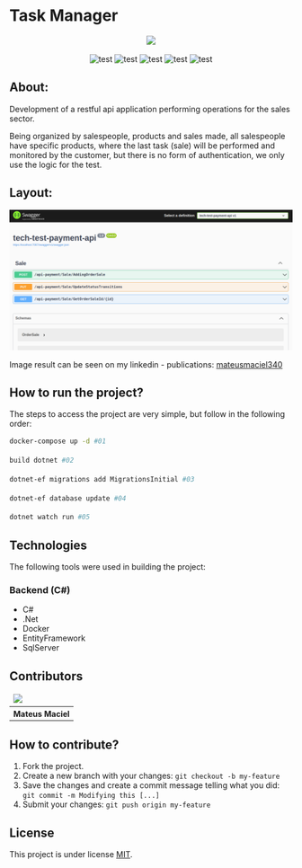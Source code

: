 # Task Manager

<p align="center">
    <img src="https://hermes.digitalinnovation.one/companies/32ac7d05-cb69-4a11-a756-bddfeed69256.png" width="250px"/>
</p>

<p align="center">
    <img alt="test" src="https://img.shields.io/badge/language-csharp-green">
    <img alt="test" src="https://img.shields.io/badge/frame-net-pink">
    <img alt="test" src="https://img.shields.io/badge/container-docker-blue">
    <img alt="test" src="https://img.shields.io/badge/orm-entityframework-red">
    <img alt="test" src="https://img.shields.io/badge/db-sqlserver-orange">
</p>

## About:

Development of a restful api application performing operations for the sales sector.

Being organized by salespeople, products and sales made, all salespeople have specific products, where the last task (sale) will be performed and monitored by the customer, but there is no form of authentication, we only use the logic for the test.

## Layout:

<img src="Assets/test-doc.png"/>

Image result can be seen on my linkedin - publications:
[mateusmaciel340](https://www.linkedin.com/in/mateusmaciel340/)

## How to run the project?

The steps to access the project are very simple, but follow in the following order:

```bash
docker-compose up -d #01

build dotnet #02

dotnet-ef migrations add MigrationsInitial #03

dotnet-ef database update #04

dotnet watch run #05
```

## Technologies

The following tools were used in building the project:

### Backend (C#)

- C#
- .Net
- Docker
- EntityFramework
- SqlServer

## Contributors

<table>
    <thead>
        <tr>
            <td>
                <img src="https://avatars.githubusercontent.com/u/55550732?v=4" width="150px"/>
            </td>
        </tr>
    </thead>
    <tbody>
        <tr>
            <th>Mateus Maciel</th>
        </tr>
    </tbody>
</table>

## How to contribute?

1. Fork the project.
2. Create a new branch with your changes: `git checkout -b my-feature`
3. Save the changes and create a commit message telling what you did: `git commit -m Modifying this [...]`
4. Submit your changes: `git push origin my-feature`

## License

This project is under license [MIT](https://github.com/git/git-scm.com/blob/main/MIT-LICENSE.txt).